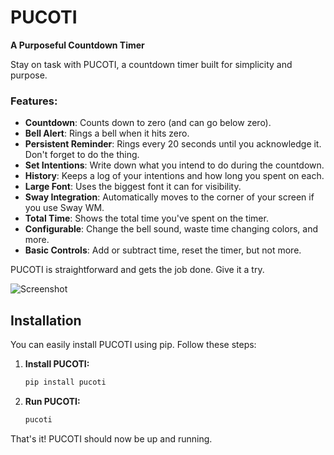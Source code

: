 # PUCOTI

**A Purposeful Countdown Timer**

Stay on task with PUCOTI, a countdown timer built for simplicity and purpose.

### Features:
- **Countdown**: Counts down to zero (and can go below zero).
- **Bell Alert**: Rings a bell when it hits zero.
- **Persistent Reminder**: Rings every 20 seconds until you acknowledge it. Don't forget to do the thing.
- **Set Intentions**: Write down what you intend to do during the countdown.
- **History**: Keeps a log of your intentions and how long you spent on each.
- **Large Font**: Uses the biggest font it can for visibility.
- **Sway Integration**: Automatically moves to the corner of your screen if you use Sway WM.
- **Total Time**: Shows the total time you've spent on the timer.
- **Configurable**: Change the bell sound, waste time changing colors, and more.
- **Basic Controls**: Add or subtract time, reset the timer, but not more.

PUCOTI is straightforward and gets the job done. Give it a try.

![Screenshot](./screenshot.png)

## Installation

You can easily install PUCOTI using pip. Follow these steps:

1. **Install PUCOTI:**
   ```sh
   pip install pucoti
   ```

2. **Run PUCOTI:**
   ```sh
   pucoti
   ```

That's it! PUCOTI should now be up and running.
